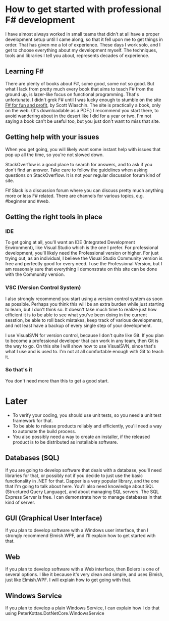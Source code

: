 # How to get started with professional F# development

I have almost always worked in small teams that didn't at all have a proper development setup until I came along, so that it fell
upon me to get things in order. That has given me a lot of experience. These days I work solo, and I get to choose everything about
my development myself. The techniques, tools and libraries I tell you about, represents decades of experience.

## Learning F#

There are plenty of books about F#, some good, some not so good. But what I lack from pretty much every book
that aims to teach F# from the ground up, is lazer-like focus on functional programming. That's unfortunate.
I didn't grok F# until I was lucky enough to stumble on the site [F# for fun and profit](https://fsharpforfunandprofit.com/), by
Scott Wlaschin. The site is practically a book, only on the web. (It's downloadable as a PDF.) I recommend
you start there, to avoid wandering about in the desert like I did for a year or two. I'm not saying a book
can't be useful too, but you just don't want to miss that site.

## Getting help with your issues

When you get going, you will likely want some instant help with issues that pop up all the time, so you're not slowed down.

StackOverflow is a good place to search for answers, and to ask if you don't find an answer. Take care to follow
the guidelines when asking questions on StackOverflow. It is not your regular discussion forum kind of site.

F# Slack is a discussion forum where you can discuss pretty much anything more or less F# related. There are
channels for various topics, e.g. #beginner and #web.

## Getting the right tools in place

### IDE

To get going at all, you'll want an IDE (Integrated Development Environment), like Visual Studio which is the
one I prefer. For professional development, you'll likely need the Professional version or higher. For just
trying out, as an individual, I believe the Visual Studio Community version is free and perfectly good for every need.
I use the Professional Version, but I am reasonaly sure that everything I demonstrate on this site can be done with
the Community version.

### VSC (Version Control System)

I also strongly recommend you start using a version control system as soon as possible. Perhaps you think this will
be an extra burden while just starting to learn, but I don't think so. It doesn't take much time to realize just how
efficient it is to be able to see what you've been doing in the current sesstion, be able to roll back mistakes, keep track
of various developments, and not least have a backup of every single step of your development.

I use VisualSVN for version control, because I don't quite like Git. If you plan to become a professional developer that
can work in any team, then Git is the way to go. On this site I will show how to use VisualSVN, since that's what I use and
is used to. I'm not at all comfortable enough with Git to teach it.

### So that's it

You don't need more than this to get a good start.

# Later

* To verify your coding, you should use unit tests, so you need a unit test framework for that.
* To be able to release products reliably and efficiently, you'll need a way to automate the build process.
* You also possibly need a way to create an installer, if the released product is to be distributed as installable software.

## Databases (SQL)

If you are going to develop software that deals with a database, you'll need libraries for that, or possibly not
if you decide to just use the basic functionality in .NET for that. Dapper is a very popular library, and the one
that I'm going to talk about here. You'll also need knowledge about SQL (Structured Query Language), and about
managing SQL servers. The SQL Express Server is free. I can demonstrate how to manage databases in that kind of
server.

## GUI (Graphical User Interface)

If you plan to develop software with a Windows user interface, then I strongly recommend Elmish.WPF, and I'll
explain how to get started with that.

## Web

If you plan to develop software with a Web interface, then Bolero is one of several options. I like it because
it's very clean and simple, and uses Elmish, just like Elmish.WPF. I will explain how to get going with that.

## Windows Service

If you plan to develop a plain Windows Service, I can explain how I do that using
PeterKottas.DotNetCore.WindowsService
